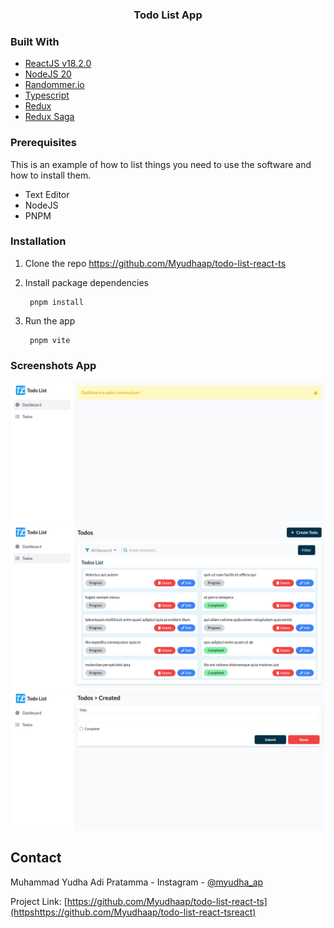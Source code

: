 <p align="center">

<h3 align="center">Todo List App</h3>
</p>

### Built With

- [ReactJS v18.2.0](https://spring.io/)
- [NodeJS 20](https://www.oracle.com/java/technologies/javase/jdk17-archive-downloads.html)
- [Randommer.io](https://randommer.io/)
- [Typescript](https://www.typescriptlang.org/)
- [Redux](https://redux.js.org/)
- [Redux Saga](https://www.typescriptlang.org/)

### Prerequisites

This is an example of how to list things you need to use the software and how to install them.

- Text Editor
- NodeJS
- PNPM

### Installation

1. Clone the repo
         https://github.com/Myudhaap/todo-list-react-ts
   
2. Install package dependencies

        pnpm install
   

3. Run the app

        pnpm vite
   

### Screenshots App

![ss](./dashboard.png)
![ss](./todos.png)
![ss](./form.png)

<!-- CONTACT -->

## Contact

Muhammad Yudha Adi Pratamma -
Instagram - [@myudha_ap](https://instagram.com/myudha_ap)

Project Link: [https://github.com/Myudhaap/todo-list-react-ts](httpshttps://github.com/Myudhaap/todo-list-react-tsreact)
